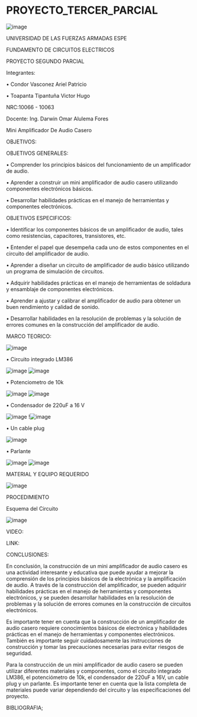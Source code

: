 # PROYECTO_TERCER_PARCIAL
![image](https://user-images.githubusercontent.com/117923992/212757769-4c6126b4-fdc2-4544-8ae9-0ce546c8f8a1.png)

UNIVERSIDAD DE LAS FUERZAS ARMADAS ESPE

FUNDAMENTO DE CIRCUITOS ELECTRICOS

PROYECTO SEGUNDO PARCIAL

Integrantes:

• Condor Vasconez Ariel Patricio

• Toapanta Tipantuña Victor Hugo

NRC:10066 - 10063

Docente: Ing. Darwin Omar Alulema Fores

Mini Amplificador De Audio Casero

OBJETIVOS:

OBJETIVOS GENERALES:

• Comprender los principios básicos del funcionamiento de un amplificador de audio.

• Aprender a construir un mini amplificador de audio casero utilizando componentes electrónicos básicos.

• Desarrollar habilidades prácticas en el manejo de herramientas y componentes electrónicos.

OBJETIVOS ESPECIFICOS:

• Identificar los componentes básicos de un amplificador de audio, tales como resistencias, capacitores, transistores, etc.

• Entender el papel que desempeña cada uno de estos componentes en el circuito del amplificador de audio.

• Aprender a diseñar un circuito de amplificador de audio básico utilizando un programa de simulación de circuitos.

• Adquirir habilidades prácticas en el manejo de herramientas de soldadura y ensamblaje de componentes electrónicos.

• Aprender a ajustar y calibrar el amplificador de audio para obtener un buen rendimiento y calidad de sonido.

• Desarrollar habilidades en la resolución de problemas y la solución de errores comunes en la construcción del amplificador de audio.

MARCO TEORICO:

![image](https://user-images.githubusercontent.com/117923992/221867621-bc2ce975-df96-448d-ad54-3185151c3af5.png)

• Circuito integrado LM386

![image](https://user-images.githubusercontent.com/117923992/221863343-c6731b96-a6f9-466e-bcea-e8e942ebc8d5.png)
![image](https://user-images.githubusercontent.com/117923992/221863400-940b31f5-82e9-460e-a239-666ab9a2098d.png)

• Potenciometro de 10k 

![image](https://user-images.githubusercontent.com/117923992/221866116-427d7681-9415-4a1d-b054-2e9e4985a9ce.png)
![image](https://user-images.githubusercontent.com/117923992/221865862-7efd8415-8772-4500-b934-2679df0fe4c3.png)

• Condensador de 220uF a 16 V

![image](https://user-images.githubusercontent.com/117923992/221866486-0b7b6458-135f-44a1-a5a9-2e29b9a0923c.png)
!![image](https://user-images.githubusercontent.com/117923992/221866633-8df28bf2-60f1-4f09-a540-1c886fe67ecf.png)

• Un cable  plug

![image](https://user-images.githubusercontent.com/117923992/221864765-5025deb3-0f90-4bb1-bca8-5b8fe0b81363.png)

• Parlante

![image](https://user-images.githubusercontent.com/117923992/221865034-852ce81e-af3c-466f-8ee7-46c43e96c070.png)
![image](https://user-images.githubusercontent.com/117923992/221865666-76be223c-a044-4f9c-ae88-4d39f5469fd3.png)

MATERIAL Y EQUIPO REQUERIDO

![image](https://user-images.githubusercontent.com/117923992/221859820-339d9472-c24b-41b1-bdce-05535009fa78.png)

PROCEDIMIENTO

Esquema del Circuito 

![image](https://user-images.githubusercontent.com/117923992/221867167-8d10ef21-0c68-4519-b714-f8ff3dbb4e88.png)

VIDEO:

LINK:

CONCLUSIONES:

En conclusión, la construcción de un mini amplificador de audio casero es una actividad interesante y educativa que puede ayudar a mejorar la comprensión de los principios básicos de la electrónica y la amplificación de audio. A través de la construcción del amplificador, se pueden adquirir habilidades prácticas en el manejo de herramientas y componentes electrónicos, y se pueden desarrollar habilidades en la resolución de problemas y la solución de errores comunes en la construcción de circuitos electrónicos.

Es importante tener en cuenta que la construcción de un amplificador de audio casero requiere conocimientos básicos de electrónica y habilidades prácticas en el manejo de herramientas y componentes electrónicos. También es importante seguir cuidadosamente las instrucciones de construcción y tomar las precauciones necesarias para evitar riesgos de seguridad.

Para la construcción de un mini amplificador de audio casero se pueden utilizar diferentes materiales y componentes, como el circuito integrado LM386, el potenciómetro de 10k, el condensador de 220uF a 16V, un cable plug y un parlante. Es importante tener en cuenta que la lista completa de materiales puede variar dependiendo del circuito y las especificaciones del proyecto.

BIBLIOGRAFIA;





























